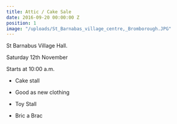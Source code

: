 ```yaml
---
title: Attic / Cake Sale
date: 2016-09-20 00:00:00 Z
position: 1
image: "/uploads/St_Barnabas_village_centre,_Bromborough.JPG"
---
```


St Barnabus Village Hall.

Saturday 12th November

Starts at 10:00 a.m.

* Cake stall

* Good as new clothing

* Toy Stall

* Bric a Brac